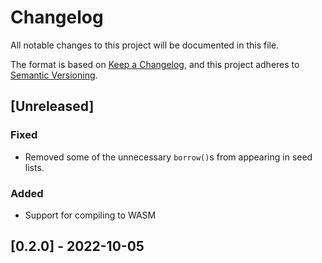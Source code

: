 # Changelog

All notable changes to this project will be documented in this file.

The format is based on [Keep a Changelog](https://keepachangelog.com/en/1.0.0/),
and this project adheres to [Semantic Versioning](https://semver.org/spec/v2.0.0.html).

## [Unreleased]

### Fixed

- Removed some of the unnecessary `borrow()`s from appearing in seed lists.

### Added

- Support for compiling to WASM

## [0.2.0] - 2022-10-05
